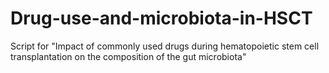 # Drug-use-and-microbiota-in-HSCT
Script for "Impact of commonly used drugs during hematopoietic stem cell transplantation on the composition of the gut microbiota"
